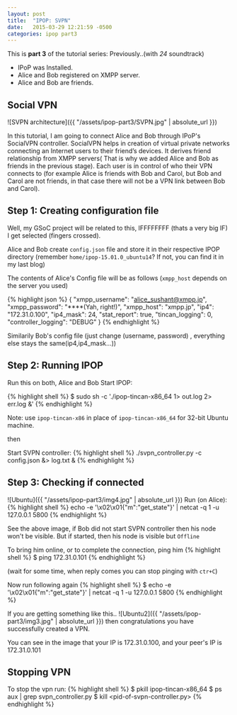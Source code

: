 ```yaml
---
layout: post
title:  "IPOP: SVPN"
date:   2015-03-29 12:21:59 -0500
categories: ipop part3
---
```

This is **part 3** of the tutorial series:
Previously..(with *24* soundtrack)
- IPoP was Installed.
- Alice and Bob registered on XMPP server.
- Alice and Bob are friends.

## Social VPN
![SVPN architecture]({{ "/assets/ipop-part3/SVPN.jpg" | absolute_url }})

In this tutorial, I am going to connect Alice and Bob through IPoP's SocialVPN controller. SocialVPN helps in creation of virtual private networks connecting an Internet users to their friend’s devices. It derives friend relationship from XMPP servers( That is why we added Alice and Bob as friends in the previous stage). Each user is in control of who their VPN connects to (for example Alice is friends with Bob and Carol, but Bob and Carol are not friends, in that case there will not be a VPN link between Bob and Carol).

## Step 1: Creating configuration file
Well, my GSoC project will be related to this, IFFFFFFFF (thats a very big IF) I get selected (fingers crossed).

Alice and Bob create `config.json` file and store it in their respective IPOP directory (remember `home/ipop-15.01.0_ubuntu14`? If not, you can find it in my last blog)

The contents of Alice's Config file will be as follows (`xmpp_host` depends on the server you used)

{% highlight json %}
{
    "xmpp_username": "alice_sushant@xmpp.jp",
    "xmpp_password": "****(Yah, right!)",
    "xmpp_host": "xmpp.jp",
    "ip4": "172.31.0.100",
    "ip4_mask": 24,
    "stat_report": true,
    "tincan_logging": 0,
    "controller_logging": "DEBUG"
}
{% endhighlight %}

 Similarily Bob's config file (just change (username, password) , everything else stays the same(ip4,ip4_mask...))

## Step 2: Running IPOP
Run this on both, Alice and Bob
Start IPOP:

{% highlight shell %}
$ sudo sh -c './ipop-tincan-x86_64 1> out.log 2> err.log &'
{% endhighlight %}

Note: use `ipop-tincan-x86` in place of `ipop-tincan-x86_64` for 32-bit Ubuntu machine.

then

Start SVPN controller:
{% highlight shell %}
./svpn_controller.py -c config.json &> log.txt &
{% endhighlight %}

## Step 3: Checking if connected
![Ubuntu]({{ "/assets/ipop-part3/img4.jpg" | absolute_url }})
Run (on Alice):
{% highlight shell %}
echo -e '\x02\x01{"m":"get_state"}' | netcat -q 1 -u 127.0.0.1 5800
{% endhighlight %}

See the above image, if Bob did not start SVPN controller then his node won't be visible.
But if started, then his node is visible but `Offline`

To bring him online, or to complete the connection, ping him
{% highlight shell %}
$ ping 172.31.0.101
{% endhighlight %}

(wait for some time, when reply comes you can stop pinging with `ctr+C`)

Now run following again
{% highlight shell %}
$ echo -e '\x02\x01{"m":"get_state"}' | netcat -q 1 -u 127.0.0.1 5800
{% endhighlight %}

If you are getting something like this..
![Ubuntu2]({{ "/assets/ipop-part3/img3.jpg" | absolute_url }})
then congratulations you have successfully created a VPN.

You can see in the image that your IP is 172.31.0.100, and your peer's IP is 172.31.0.101

## Stopping VPN
To stop the vpn run:
{% highlight shell %}
$ pkill ipop-tincan-x86_64
$ ps aux | grep svpn_controller.py
$ kill <pid-of-svpn-controller.py>
{% endhighlight %}
